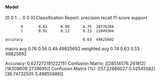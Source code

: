 #### Model
[0 0 1 ... 0 0 0]
Classification Report:
              precision    recall  f1-score   support

           0       0.61      0.99      0.75  28776388
           1       0.91      0.13      0.23  21049304

    accuracy                           0.63  49825692
   macro avg       0.76      0.56      0.49  49825692
weighted avg       0.74      0.63      0.53  49825692

Accuracy: 0.627272191222151
Confusion Matrix:
[[28514576   261812]
 [18309609  2739695]]
Confusion Matrix (%):
[[57.22866027  0.52545582]
 [36.74732505  5.49855886]]
